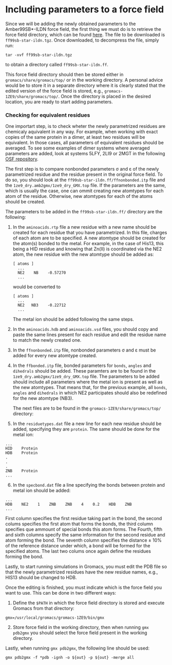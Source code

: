 # Including parameters to a force field

Since we will be adding the newly obtained parameters to the Amber99SB*-ILDN
force field, the first thing we must do is to retrieve the force field directory,
which can be found [here](https://www.gromacs.org/user_contributions.html). The file
to be downloaded is `ff99sb-star-ildn.tgz`. Once downloaded, to decompress
the file, simply run:

```
tar -xvf ff99sb-star-ildn.tgz
```

to obtain a directory called `ff99sb-star-ildn.ff`.

This force field directory should then be stored either in 
`gromacs/share/gromacs/top/` or in the working directory. A personal advice 
would be to store it in a separate directory where it is clearly stated that the 
edited version of the force field is stored, e.g., `gromacs-1ZE9/share/gromacs/top/`. 
Once the directory is placed in the desired location, you are ready to start adding parameters.


### Checking for equivalent residues

One importart step, is to check wheter the newly parametrized residues are chemicaly aquivalent
in any way. For example, when working with exact copies of the same protein in a dimer, at least
two residues will be equivalent. In those cases, all parameters of equivalent residues should be
averaged. To see some examples of dimer systems where averaged parameters are added, look at systems
5LFY, 2LI9 or 2MGT in the following [OSF repository](https://osf.io/y4zk5/).

The first step is to compare nonbonded parameters &sigma; and &epsilon; of the newly 
parametrized residue and the residue present in the original force field. To do so, you should
look at the `ff99sb-star-ildn.ff/ffnonbonded.itp` file and the `1ze9_dry.amb2gmx/1ze9_dry_GMX.top` 
file. If the parameters are the same, which is usually the case, one can ommit creating new atomtypes
for each atom of the residue. Otherwise, new atomtypes for each of the atoms should be created.

The parameters to be added in the `ff99sb-star-ildn.ff/` directory are the following:

1. In the `aminoacids.rtp` file a new residue with a new name should be created for each
residue that you have parametrized. In this file, charges of each atom are to be specified. 
A new atomtype should be created for the atom(s) bonded to the metal. For example, in the case of His13,
this being a HID residue and knowing that Zn(II) is coordinated via the NE2 atom, the new residue with 
the new atomtype should be added as:

    ``` [ HID ]
    [ atoms ]
      ...
      NE2    NB    -0.57270
      ... 
      ```

    would be converted to

    ``` [ HDB ]
    [ atoms ]
      ...
      NE2   NB3    -0.22712
      ... 
      ```

    The metal ion should be added following the same steps.

2. In the `aminoacids.hdb` and `aminoacids.vsd` files, you should copy and paste the same lines present for each 
residue and edit the residue name to match the newly created one.

3. In the `ffnonbonded.itp` file, nonbonded parameters &sigma; and &epsilon; must be added for every new
atomtype created.

4. In the `ffbonded.itp` file, bonded parameters for `bonds`, `angles` and `dihedrals` should be added. These paramters
are to be found in the `1ze9_dry.amb2gmx/1ze9_dry_GMX.top` file. The parameters to be added should include all parameters
where the metal ion is present as well as the new atomtypes. That means that, for the previous example, all `bonds`, `angles` 
and `dihedrals` in which NE2 participates should also be redefined for the new atomtype (NB3).

    The next files are to be found in the `gromacs-1ZE9/share/gromacs/top/` directory:

5. In the `residuetypes.dat` file a new line for each new residue should be added, specifying they are `protein`. The same
should be done for the metal ion:

 ```
 ...
 HID    Protein
 HDB    Protein
 .
 .
 .
 ZNB    Protein
 ...
 ```

6.    In the `specbond.dat` file a line specifying the bonds between protein and metal ion should be added:

 ```
 ...
 HDB    NE2    1    ZNB    ZNB    4    0.2    HDB    ZNB
 ...
 ```

First column specifies the first residue taking part in the bond, the second colums specifies the first atom that forms the bonds,
the third column specifies que ammount of special bonds this atom forms. The Fourth, fifth and sixth columns specify the same
information for the second residue and atom forming the bond. The seventh column specifies the distance &pm; 10% of the reference
distance under which, a bond will be formed for the specified atoms. The last two colums once again define the residues forming the bond.

Lastly, to start running simulations in Gromacs, you must edit the PDB file so that the newly parametrized residues have the new
residue names, e.g., HIS13 should be changed to HDB.

Once the editing is finished, you must indicate which is the force field you want to use. This can be done in two different ways:

1.    Define the `$PATH` in which the force field directory is stored and execute Gromacs from that directory:

 ```
 gmx=/usr/local/gromacs/gromacs-1ZE9/bin/gmx
 ```

2.    Store force field in the working directory, then when running `gmx pdb2gmx` you should select the force field present in the
working directory.

Lastly, when running `gmx pdb2gmx`, the following line should be used:

```
gmx pdb2gmx -f *pdb -ignh -o ${out} -p ${out} -merge all
```
